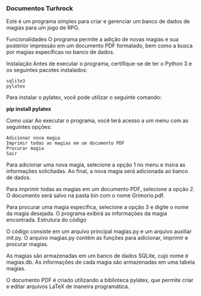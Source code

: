 ### Documentos Turhrock
Este é um programa simples para criar e gerenciar um banco de dados de magias para um jogo de RPG.

Funcionalidades
O programa permite a adição de novas magias e sua posterior impressão em um documento PDF formatado, bem como a busca por magias específicas no banco de dados.

Instalação
Antes de executar o programa, certifique-se de ter o Python 3 e os seguintes pacotes instalados:

    sqlite3
    pylatex

Para instalar o pylatex, você pode utilizar o seguinte comando:

  __pip install pylatex__

Como usar
Ao executar o programa, você terá acesso a um menu com as seguintes opções:

    Adicionar nova magia
    Imprimir todas as magias em um documento PDF
    Procurar magia
    Sair

Para adicionar uma nova magia, selecione a opção 1 no menu e insira as informações solicitadas. Ao final, a nova magia será adicionada ao banco de dados.

Para imprimir todas as magias em um documento PDF, selecione a opção 2. O documento será salvo na pasta bin com o nome Grimorio.pdf.

Para procurar uma magia específica, selecione a opção 3 e digite o nome da magia desejada. O programa exibirá as informações da magia encontrada.
Estrutura do código

O código consiste em um arquivo principal magias.py e um arquivo auxiliar init.py. O arquivo magias.py contém as funções para adicionar, imprimir e procurar magias.

As magias são armazenadas em um banco de dados SQLite, cujo nome é magias.db. As informações de cada magia são armazenadas em uma tabela magias.

O documento PDF é criado utilizando a biblioteca pylatex, que permite criar e editar arquivos LaTeX de maneira programática.
